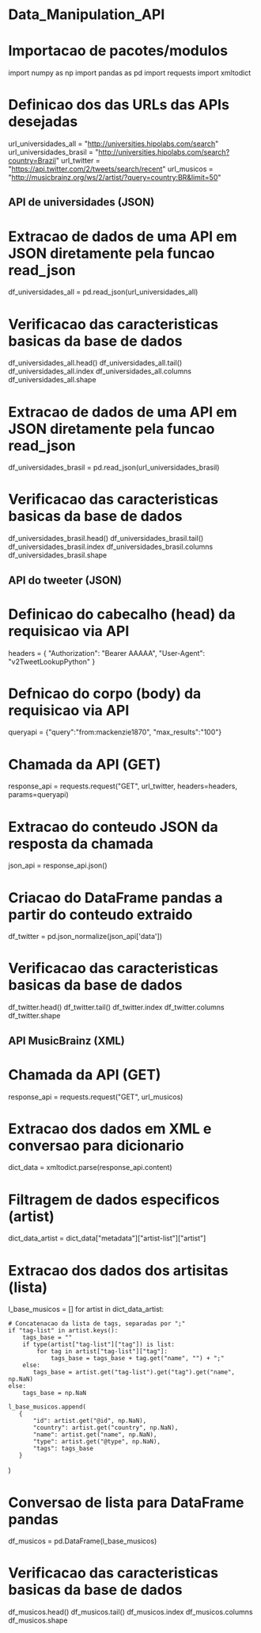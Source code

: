 # Data_Manipulation_API

# Importacao de pacotes/modulos
import numpy as np
import pandas as pd
import requests
import xmltodict


# Definicao dos das URLs das APIs desejadas
url_universidades_all = "http://universities.hipolabs.com/search"
url_universidades_brasil = "http://universities.hipolabs.com/search?country=Brazil"
url_twitter = "https://api.twitter.com/2/tweets/search/recent"
url_musicos = "http://musicbrainz.org/ws/2/artist/?query=country:BR&limit=50"


## API de universidades (JSON)

# Extracao de dados de uma API em JSON diretamente pela funcao read_json
df_universidades_all = pd.read_json(url_universidades_all)

# Verificacao das caracteristicas basicas da base de dados
df_universidades_all.head()
df_universidades_all.tail()
df_universidades_all.index
df_universidades_all.columns
df_universidades_all.shape

# Extracao de dados de uma API em JSON diretamente pela funcao read_json
df_universidades_brasil = pd.read_json(url_universidades_brasil)

# Verificacao das caracteristicas basicas da base de dados
df_universidades_brasil.head()
df_universidades_brasil.tail()
df_universidades_brasil.index
df_universidades_brasil.columns
df_universidades_brasil.shape

## API do tweeter (JSON)

# Definicao do cabecalho (head) da requisicao via API
headers = {
 	"Authorization": "Bearer AAAAA",
 	"User-Agent": "v2TweetLookupPython"
}

# Defnicao do corpo (body) da requisicao via API
queryapi = {"query":"from:mackenzie1870", "max_results":"100"}

# Chamada da API (GET)
response_api = requests.request("GET", url_twitter, headers=headers, params=queryapi)

# Extracao do conteudo JSON da resposta da chamada
json_api = response_api.json()

# Criacao do DataFrame pandas a partir do conteudo extraido
df_twitter = pd.json_normalize(json_api['data'])

# Verificacao das caracteristicas basicas da base de dados
df_twitter.head()
df_twitter.tail()
df_twitter.index
df_twitter.columns
df_twitter.shape


## API MusicBrainz (XML)

# Chamada da API (GET)
response_api = requests.request("GET", url_musicos)

# Extracao dos dados em XML e conversao para dicionario
dict_data = xmltodict.parse(response_api.content)

# Filtragem de dados especificos (artist)
dict_data_artist = dict_data["metadata"]["artist-list"]["artist"]

# Extracao dos dados dos artisitas (lista)
l_base_musicos = []
for artist in dict_data_artist:
    
    # Concatenacao da lista de tags, separadas por ";"
    if "tag-list" in artist.keys():
        tags_base = ""
        if type(artist["tag-list"]["tag"]) is list:
            for tag in artist["tag-list"]["tag"]:
                tags_base = tags_base + tag.get("name", "") + ";"
        else:
           tags_base = artist.get("tag-list").get("tag").get("name", np.NaN)
    else:
        tags_base = np.NaN
            
    l_base_musicos.append(
       {
           "id": artist.get("@id", np.NaN),
           "country": artist.get("country", np.NaN),
           "name": artist.get("name", np.NaN),
           "type": artist.get("@type", np.NaN),
           "tags": tags_base
       }
   )

# Conversao de lista para DataFrame pandas
df_musicos = pd.DataFrame(l_base_musicos)

# Verificacao das caracteristicas basicas da base de dados
df_musicos.head()
df_musicos.tail()
df_musicos.index
df_musicos.columns
df_musicos.shape
